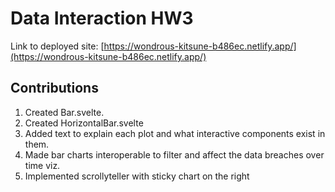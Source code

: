 # Data Interaction HW3

Link to deployed site: [https://wondrous-kitsune-b486ec.netlify.app/](https://wondrous-kitsune-b486ec.netlify.app/)

## Contributions

1. Created Bar.svelte.
2. Created HorizontalBar.svelte
3. Added text to explain each plot and what interactive components exist in them.
4. Made bar charts interoperable to filter and affect the data breaches over time viz.
5. Implemented scrollyteller with sticky chart on the right
